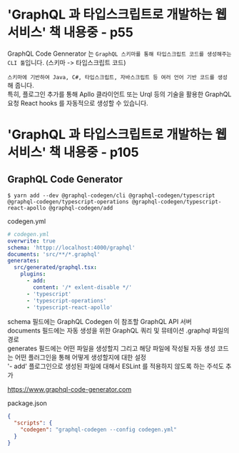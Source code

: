 # 'GraphQL 과 타입스크립트로 개발하는 웹 서비스' 책 내용중 - p55

GraphQL Code Gennerator 는
`GraphQL 스키마를 통해 타입스크립트 코드를 생성해주는 CLI 툴`입니다. (스키마 -> 타입스크립트 코드)

`스키마에 기반하여 Java, C#, 타입스크립트, 자바스크립트 등 여러 언어 기반 코드를 생성`해 줍니다.  
특히, 플로그인 추가를 통해 Apllo 클라이언트 또는 Urql 등의 기술을 활용한 GraphQL 요청 React hooks 를 자동적으로 생성할 수 있습니다.

# 'GraphQL 과 타입스크립트로 개발하는 웹 서비스' 책 내용중 - p105

## GraphQL Code Generator

```
$ yarn add --dev @graphql-codegen/cli @graphql-codegen/typescript @graphql-codegen/typescript-operations @graphql-codegen/typescript-react-apollo @graphql-codegen/add
```

codegen.yml

```yml
# codegen.yml
overwrite: true
schema: 'httpp://localhost:4000/graphql'
documents: 'src/**/*.graphql'
generates:
  src/generated/graphql.tsx:
    plugins:
      - add:
        content: '/* exlent-disable */'
      - 'typescript'
      - 'typescript-operations'
      - 'typescript-react-apollo'
```

schema 필드에는 GraphQL Codegen 이 참조할 GraphQL API 서버  
documents 필드에는 자동 생성을 위한 GraphQL 쿼리 및 뮤테이션 .graphql 파일의 경로  
generates 필드에는 어떤 파일을 생성할지 그리고 해당 파일에 작성될 자동 생성 코드는 어떤 플러그인을 통해 어떻게 생성할지에 대한 설정  
'- add' 플로그인으로 생성된 파일에 대해서 ESLint 를 적용하지 않도록 하는 주석도 추가

https://www.graphql-code-generator.com

package.json

```json
{
  "scripts": {
    "codegen": "graphql-codegen --config codegen.yml"
  }
}
```
